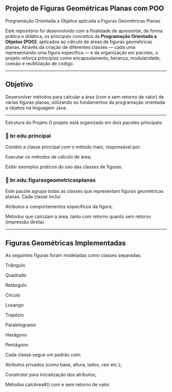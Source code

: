 ## Projeto de Figuras Geométricas Planas com POO
Programação Orientada a Objetos aplicada a Figuras Geométricas Planas

Este repositório foi desenvolvido com a finalidade de apresentar, de forma prática e didática, os principais conceitos da **Programação Orientada a Objetos (POO)**, aplicados ao cálculo de áreas de figuras geométricas planas. Através da criação de diferentes classes — cada uma representando uma figura específica — e da organização em pacotes, o projeto reforça princípios como encapsulamento, herança, modularidade, coesão e reutilização de código.
___
## Objetivo
Desenvolver métodos para calcular a área (com e sem retorno de valor) de várias figuras planas, utilizando os fundamentos da programação orientada a objetos na linguagem Java.
___
Estrutura do Projeto
O projeto está organizado em dois pacotes principais:

### 📁 br.edu.principal
Contém a classe principal com o método main, responsável por:

Executar os métodos de cálculo de área;

Exibir exemplos práticos do uso das classes de figuras.

### 📁 br.edu.figurasgeometricasplanas
Este pacote agrupa todas as classes que representam figuras geométricas planas. Cada classe inclui:

Atributos e comportamentos específicos da figura;

Métodos que calculam a área, tanto com retorno quanto sem retorno (impressão direta).
___
## Figuras Geométricas Implementadas

As seguintes figuras foram modeladas como classes separadas:

Triângulo

Quadrado

Retângulo

Círculo

Losango

Trapézio

Paralelogramo

Hexágono

Pentágono

Cada classe segue um padrão com:

Atributos privados (como base, altura, lados, raio etc.);

Construtor para inicialização dos atributos;

Métodos calcArea#() com e sem retorno de valor.

